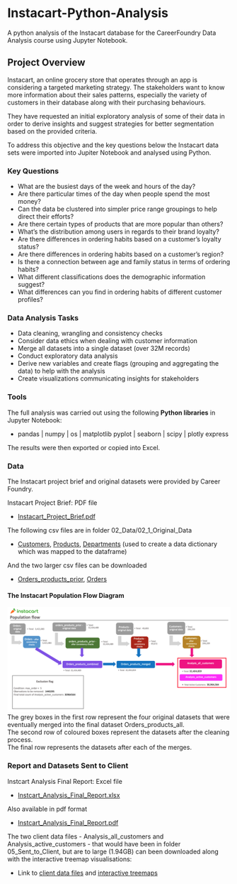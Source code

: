 # Instacart-Python-Analysis
A python analysis of the Instacart database for the CareerFoundry Data Analysis course using Jupyter Notebook.

## Project Overview
Instacart, an online grocery store that operates through an app is considering a targeted marketing strategy. The stakeholders want to know more information about their sales patterns, especially the variety of customers in their database along with their purchasing behaviours.

They have requested an initial exploratory analysis of some of their data in order to derive insights and suggest strategies for better segmentation based on the provided criteria.

To address this objective and the key questions below the Instacart data sets were imported into Jupiter Notebook and analysed using Python.

### Key Questions
* What are the busiest days of the week and hours of the day?
* Are there particular times of the day when people spend the most money?
* Can the data be clustered into simpler price range groupings to help direct their efforts?
* Are there certain types of products that are more popular than others? 
* What’s the distribution among users in regards to their brand loyalty?
* Are there differences in ordering habits based on a customer’s loyalty status?
* Are there differences in ordering habits based on a customer’s region?
* Is there a connection between age and family status in terms of ordering habits?
* What different classifications does the demographic information suggest? 
* What differences can you find in ordering habits of different customer profiles?

### Data Analysis Tasks

* Data cleaning, wrangling and consistency checks
* Consider data ethics when dealing with customer information
* Merge all datasets into a single dataset (over 32M records)
* Conduct exploratory data analysis
* Derive new variables and create flags (grouping and aggregating the data) to help with the analysis
* Create visualizations communicating insights for stakeholders

### Tools
The full analysis was carried out using the following **Python libraries** in Jupyter Notebook:
   * pandas | numpy | os | matplotlib pyplot | seaborn | scipy | plotly express

The results were then exported or copied into Excel.

### Data
The Instacart project brief and original datasets were provided by Career Foundry.

Instacart Project Brief: PDF file
* [Instacart_Project_Brief.pdf](https://github.com/eekevall/Instacart-Python-Analysis/blob/main/01_Project_Management/Instacart_Analysis_Project_Brief.pdf)

The following csv files are in folder 02_Data/02_1_Original_Data
* [Customers](https://github.com/eekevall/Instacart-Python-Analysis/blob/main/02_Data/02_1_Original_Data/customers.csv), [Products](https://github.com/eekevall/Instacart-Python-Analysis/blob/main/02_Data/02_1_Original_Data/products.csv), [Departments](https://github.com/eekevall/Instacart-Python-Analysis/blob/main/02_Data/02_1_Original_Data/departments.csv) (used to create a data dictionary which was mapped to the dataframe)

And the two larger csv files can be downloaded
* [Orders_products_prior](https://drive.google.com/file/d/1Phw5ijub5khXtwYU7zCBvFmanmDiutIX/view?usp=sharing), [Orders](https://drive.google.com/file/d/1fiFWyVlIW1iQNeF5yrkA9ULI9cXT6jfW/view?usp=sharing) 

#### The Instacart Population Flow Diagram
![Instacart Population Flow Diagram](https://github.com/eekevall/Instacart-Python-Analysis/blob/main/Instacart_Population_Flow.png)
The grey boxes in the first row represent the four original datasets that were eventually merged into the final dataset Orders_products_all.<br>
The second row of coloured boxes represent the datasets after the cleaning process.<br>
The final row represents the datasets after each of the merges.<br>

### Report and Datasets Sent to Client
Instcart Analysis Final Report: Excel file 
* [Instcart_Analysis_Final_Report.xlsx](https://github.com/eekevall/Instacart-Python-Analysis/blob/main/05_Sent_to_Client/Instcart_Analysis_Final_Report.xlsx)

Also available in pdf format
* [Instcart_Analysis_Final_Report.pdf](https://github.com/eekevall/Instacart-Python-Analysis/blob/main/05_Sent_to_Client/Instcart_Analysis_Final_Report.pdf)

The two client data files - Analysis_all_customers and Analysis_active_customers - that would have been in folder 05_Sent_to_Client, but are to large (1.94GB) can been downloaded along with the interactive treemap visualisations:
* Link to [client data files](https://drive.google.com/drive/folders/1GanmHISFNL-XtfQ2-6IQ3ZAKD1-Ts3_i?usp=sharing) and [interactive treemaps](https://drive.google.com/drive/folders/1Tg2-X1Od2aE1nNZ2QEthgkvkAk4wfeJI?usp=sharing)


